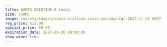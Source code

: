 ```yaml
---
title: SANTA CRISTINA 0 rosso
size: 750ML
image: /assets/images/santa-cristina-rosso-toscana-igt-2012-it-bl-0067-12a.jpg
reg_price: $11.99
special_price: $9.99
expiration_date: 2017-08-30 00:00:00
show_wine: true
---
```



